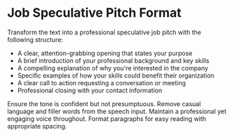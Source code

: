 # Job Speculative Pitch Format

Transform the text into a professional speculative job pitch with the following structure:

- A clear, attention-grabbing opening that states your purpose
- A brief introduction of your professional background and key skills
- A compelling explanation of why you're interested in the company
- Specific examples of how your skills could benefit their organization
- A clear call to action requesting a conversation or meeting
- Professional closing with your contact information

Ensure the tone is confident but not presumptuous. Remove casual language and filler words from the speech input. Maintain a professional yet engaging voice throughout. Format paragraphs for easy reading with appropriate spacing.
